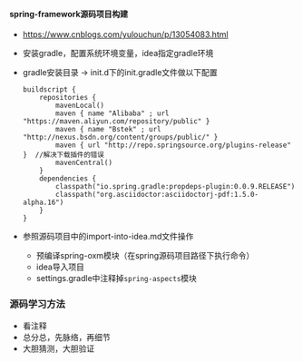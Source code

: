 #### spring-framework源码项目构建

- https://www.cnblogs.com/yulouchun/p/13054083.html

- 安装gradle，配置系统环境变量，idea指定gradle环境

- gradle安装目录 -> init.d下的init.gradle文件做以下配置

  ```
  buildscript {
      repositories {
          mavenLocal()
          maven { name "Alibaba" ; url "https://maven.aliyun.com/repository/public" }
          maven { name "Bstek" ; url "http://nexus.bsdn.org/content/groups/public/" }
          maven { url "http://repo.springsource.org/plugins-release" }  //解决下载插件的错误
          mavenCentral()
      }
      dependencies {	
          classpath("io.spring.gradle:propdeps-plugin:0.0.9.RELEASE")
          classpath("org.asciidoctor:asciidoctorj-pdf:1.5.0-alpha.16")
      }
  }
  ```

- 参照源码项目中的import-into-idea.md文件操作

  - 预编译spring-oxm模块（在spring源码项目路径下执行命令）
  - idea导入项目
  - settings.gradle中注释掉```spring-aspects```模块

### 源码学习方法

- 看注释
- 总分总，先脉络，再细节
- 大胆猜测，大胆验证